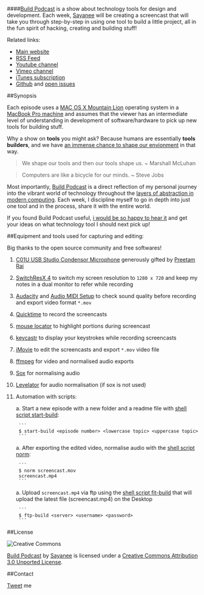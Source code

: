 ####[Build Podcast](http://build-podcast.com) is a show about technology tools for design and development. Each week, [Sayanee](http://sayan.ee) will be creating a screencast that will take you through step-by-step in using one tool to build a little project, all in the fun spirit of hacking, creating and building stuff!

Related links:

- [Main website](https://github.com/sayanee/build-podcast)
- [RSS Feed](http://feeds.feedburner.com/BuildPodcastVideos)
- [Youtube channel](http://www.youtube.com/playlist?list=PLA83DE2909F468A14)
- [Vimeo channel](https://vimeo.com/channels/441355)
- [iTunes subscription](https://itunes.apple.com/us/podcast/build-podcast-screencast/id538677863)
- [Github](https://github.com/sayanee/build-podcast) and [open issues](https://github.com/sayanee/build-podcast/issues?page=1&state=open)

##Synopsis


Each episode uses a [MAC OS X Mountain Lion](http://en.wikipedia.org/wiki/OS_X_Mountain_Lion) operating system in a [MacBook Pro machine](http://support.apple.com/kb/sp541) and assumes that the viewer has an intermediate level of understanding in development of software/hardware to pick up new tools for building stuff.

Why a show on **tools** you might ask? Because humans are essentially **tools builders**, and we have [an immense chance to shape our envionment](https://vimeo.com/34017777) in that way.

> We shape our tools and then our tools shape us. ~ Marshall McLuhan

> Computers are like a bicycle for our minds. ~ Steve Jobs

Most importantly, [Build Podcast](http://build-podcast.com) is a direct reflection of my personal journey into the vibrant world of technology throughout the [layers of abstraction in modern computing](https://twitter.com/sayanee_/status/277641534441136128). Each week, I discipline myself to go in depth into just one tool and in the process, share it with the entire world.

If you found Build Podcast useful, [i would be so happy to hear it](http://twitter.com/sayanee_) and get your ideas on what technology tool I should next pick up!



##Equipment and tools used for capturing and editing:

Big thanks to the open source community and free softwares!

1. [C01U USB Studio Condensor Microphone](http://www.samsontech.com/samson/products/microphones/usb-microphones/c01u/) generously gifted by [Preetam Rai](https://twitter.com/preetamrai)
2. [SwitchResX 4](http://www.madrau.com/download/latest/latest.html) to switch my screen resolution to `1280 x 720` and keep my notes in a dual monitor to refer while recording
2. [Audacity](http://audacity.sourceforge.net/) and [Audio MIDI Setup](http://en.wikipedia.org/wiki/Audio_MIDI_Setup) to check sound quality before recording and export video format `*.mov`
2. [Quicktime](http://www.apple.com/quicktime/download/) to record the screencasts
3. [mouse locator](http://mouse-locator.en.softonic.com/mac) to highlight portions during screencast
7. [keycastr](http://download.cnet.com/KeyCastr/3000-2075_4-125977.html) to display your keystrokes while recording screencasts
3. [iMovie](http://www.apple.com/ilife/imovie/) to edit the screencasts and export `*.mov` video file
4. [ffmpeg](http://ffmpeg.org/) for video and normalised audio exports
5. [Sox](http://sox.sourceforge.net/) for normalising audio
6. [Levelator](http://www.conversationsnetwork.org/levelator) for audio normalisation (if sox is not used)
7. Automation with scripts:

    a. Start a new episode with a new folder and a readme file with [shell script start-build](/scripts/start-build):
    
        ```
        $ start-build <episode number> <lowercase topic> <uppercase topic>
        ```
    
    a. After exporting the edited video, normalise audio with the [shell script norm](/scripts/norm):
    
        ```
        $ norm screencast.mov
        screencast.mp4
        ```
    
    a. Upload `screencast.mp4` via ftp using the [shell script fit-build](/scripts/ftp-build) that will upload the latest file (screencast.mp4) on the Desktop
           
        ```
        $ ftp-build <server> <username> <password>
        ```



##License

![Creative Commons](http://i.creativecommons.org/l/by/3.0/88x31.png)

[Build Podcast](http://build-podcast.com/) by [Sayanee](http://sayan.ee/) is licensed under a [Creative Commons Attribution 3.0 Unported License](http://creativecommons.org/licenses/by/3.0/deed.en_US).

##Contact

[Tweet](http://twitter.com/sayanee_) me


